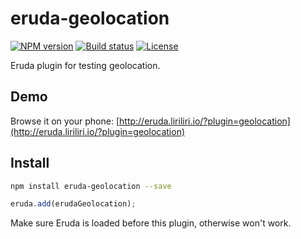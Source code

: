 # eruda-geolocation

[![NPM version][npm-image]][npm-url]
[![Build status][travis-image]][travis-url]
[![License][license-image]][npm-url]

[npm-image]: https://img.shields.io/npm/v/eruda-geolocation.svg
[npm-url]: https://npmjs.org/package/eruda-geolocation
[travis-image]: https://img.shields.io/travis/liriliri/eruda-geolocation.svg
[travis-url]: https://travis-ci.org/liriliri/eruda-geolocation
[license-image]: https://img.shields.io/npm/l/eruda-geolocation.svg

Eruda plugin for testing geolocation.

## Demo

Browse it on your phone: 
[http://eruda.liriliri.io/?plugin=geolocation](http://eruda.liriliri.io/?plugin=geolocation)

## Install

```bash
npm install eruda-geolocation --save
```

```javascript
eruda.add(erudaGeolocation);
```

Make sure Eruda is loaded before this plugin, otherwise won't work.